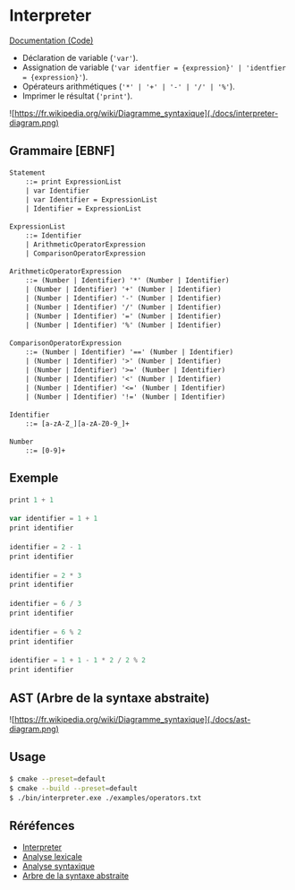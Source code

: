 # Interpreter

[Documentation (Code)](https://themonsterdev.github.io/interpreter)

- Déclaration de variable (`'var'`).
- Assignation de variable (`'var identfier = {expression}' | 'identfier = {expression}'`).
- Opérateurs arithmétiques (`'*' | '+' | '-' | '/' | '%'`).
- Imprimer le résultat (`'print'`).

![https://fr.wikipedia.org/wiki/Diagramme_syntaxique](./docs/interpreter-diagram.png)

## Grammaire [EBNF]

```ebnf
Statement
    ::= print ExpressionList
    | var Identifier
    | var Identifier = ExpressionList
    | Identifier = ExpressionList

ExpressionList
    ::= Identifier
    | ArithmeticOperatorExpression
    | ComparisonOperatorExpression

ArithmeticOperatorExpression
    ::= (Number | Identifier) '*' (Number | Identifier)
    | (Number | Identifier) '+' (Number | Identifier)
    | (Number | Identifier) '-' (Number | Identifier)
    | (Number | Identifier) '/' (Number | Identifier)
    | (Number | Identifier) '=' (Number | Identifier)
    | (Number | Identifier) '%' (Number | Identifier)

ComparisonOperatorExpression
    ::= (Number | Identifier) '==' (Number | Identifier)
    | (Number | Identifier) '>' (Number | Identifier)
    | (Number | Identifier) '>=' (Number | Identifier)
    | (Number | Identifier) '<' (Number | Identifier)
    | (Number | Identifier) '<=' (Number | Identifier)
    | (Number | Identifier) '!=' (Number | Identifier)

Identifier
    ::= [a-zA-Z_][a-zA-Z0-9_]+

Number
    ::= [0-9]+
```

## Exemple

```js
print 1 + 1

var identifier = 1 + 1
print identifier

identifier = 2 - 1
print identifier

identifier = 2 * 3
print identifier

identifier = 6 / 3
print identifier

identifier = 6 % 2
print identifier

identifier = 1 + 1 - 1 * 2 / 2 % 2
print identifier
```

## AST (Arbre de la syntaxe abstraite)

![https://fr.wikipedia.org/wiki/Diagramme_syntaxique](./docs/ast-diagram.png)

## Usage

```bash
$ cmake --preset=default
$ cmake --build --preset=default
$ ./bin/interpreter.exe ./examples/operators.txt
```

## Réréfences

- [Interpreter](https://fr.wikipedia.org/wiki/Interpr%C3%A8te_(informatique))
- [Analyse lexicale](https://fr.wikipedia.org/wiki/Analyse_lexicale)
- [Analyse syntaxique](https://fr.wikipedia.org/wiki/Analyse_syntaxique)
- [Arbre de la syntaxe abstraite](https://fr.wikipedia.org/wiki/Arbre_de_la_syntaxe_abstraite)
